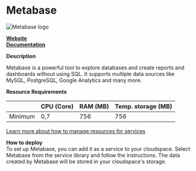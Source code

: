 ﻿# Metabase

![Metabase logo](https://api.mogenius.com/file/id/3bbe643f-637b-4022-bfe4-7b2fb9e6ca14)

**[Website](https://www.metabase.com/)**  
**[Documentation](https://www.metabase.com/docs/latest/)**  

**Description**

Metabase is a powerful tool to explore databases and create reports and dashboards without using SQL. It supports multiple data sources like MySQL, PostgreSQL, Google Analytics and many more.

**Resource Requirements**

||CPU (Core)|RAM (MB)  |Temp. storage (MB)|
|--|--|--|--|
| Minimum | 0,7 | 756 | 756 |

[Learn more about how to manage resources for services](./../../development/resources.md)

**How to deploy**  
To set up Metabase, you can add it as a service to your cloudspace. Select Metabase from the service library and follow the instructions. The data created by Metabase will be stored in your cloudspace's storage.  
